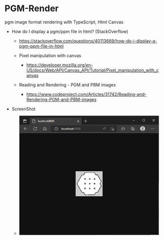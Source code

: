 # PGM-Render
pgm image format rendering with TypeScript, Html Canvas


- How do I display a pgm/ppm file in html? (StackOverflow)
	- https://stackoverflow.com/questions/40113669/how-do-i-display-a-pgm-ppm-file-in-html

	- Pixel manipulation with canvas
		- https://developer.mozilla.org/en-US/docs/Web/API/Canvas_API/Tutorial/Pixel_manipulation_with_canvas

   - Reading and Rendering - PGM and PBM images
       - https://www.codeproject.com/Articles/31742/Reading-and-Rendering-PGM-and-PBM-images

- ScreenShot
   - ![screenshot](https://github.com/jjuiddong/PGM-Render/blob/main/Doc/screenshot.jpg?raw=true)


